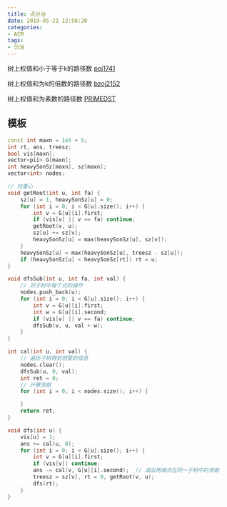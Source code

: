 ```yaml
---
title: 点分治
date: 2019-05-21 12:58:20
categories:
- ACM
tags:
- 分治
---
```



树上权值和小于等于k的路径数 [poj1741](https://vjudge.net/problem/POJ-1741)

树上权值和为k的倍数的路径数 [bzoj2152](https://www.lydsy.com/JudgeOnline/problem.php?id=2152)

树上权值和为素数的路径数 [PRIMEDST](https://www.codechef.com/problems/PRIMEDST)

## 模板
```cpp
const int maxn = 1e5 + 5;
int rt, ans, treesz;
bool vis[maxn];
vector<pii> G[maxn];
int heavySonSz[maxn], sz[maxn];
vector<int> nodes;

// 找重心
void getRoot(int u, int fa) {   
    sz[u] = 1, heavySonSz[u] = 0;
    for (int i = 0; i < G[u].size(); i++) {
        int v = G[u][i].first;
        if (vis[v] || v == fa) continue;
        getRoot(v, u);
        sz[u] += sz[v];
        heavySonSz[u] = max(heavySonSz[u], sz[v]);
    }
    heavySonSz[u] = max(heavySonSz[u], treesz - sz[u]);
    if (heavySonSz[u] < heavySonSz[rt]) rt = u;
}

void dfsSub(int u, int fa, int val) {
    // 对子树中每个点的操作
    nodes.push_back(u);
    for (int i = 0; i < G[u].size(); i++) {
        int v = G[u][i].first;
        int w = G[u][i].second;
        if (vis[v] || v == fa) continue;
        dfsSub(v, u, val + w);
    }
}

int cal(int u, int val) {
    // 遍历子树得到想要的信息
    nodes.clear();
    dfsSub(u, 0, val);
    int ret = 0;
    // 计算贡献
    for (int i = 0; i < nodes.size(); i++) {

    }
    return ret;
}

void dfs(int u) {
    vis[u] = 1;
    ans += cal(u, 0);
    for (int i = 0; i < G[u].size(); i++) {
        int v = G[u][i].first;
        if (vis[v]) continue;
        ans -= cal(v, G[u][i].second);  // 减去两端点在同一子树中的贡献
        treesz = sz[v], rt = 0, getRoot(v, u);
        dfs(rt);
    }
}
```